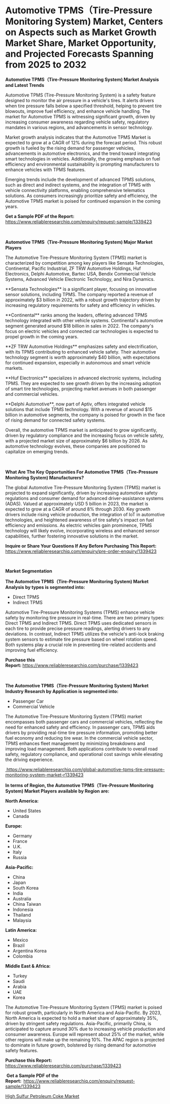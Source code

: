 <p><h1>Automotive TPMS（Tire-Pressure Monitoring System) Market, Centers on Aspects such as Market Growth Market Share, Market Opportunity, and Projected Forecasts Spanning from 2025 to 2032</h1></p><p><strong>Automotive TPMS（Tire-Pressure Monitoring System) Market Analysis and Latest Trends</strong></p>
<p><p>Automotive TPMS (Tire-Pressure Monitoring System) is a safety feature designed to monitor the air pressure in a vehicle's tires. It alerts drivers when tire pressure falls below a specified threshold, helping to prevent tire blowouts, improve fuel efficiency, and enhance vehicle handling. The market for Automotive TPMS is witnessing significant growth, driven by increasing consumer awareness regarding vehicle safety, regulatory mandates in various regions, and advancements in sensor technology.</p><p>Market growth analysis indicates that the Automotive TPMS Market is expected to grow at a CAGR of 12% during the forecast period. This robust growth is fueled by the rising demand for passenger vehicles, advancements in automotive electronics, and the trend toward integrating smart technologies in vehicles. Additionally, the growing emphasis on fuel efficiency and environmental sustainability is prompting manufacturers to enhance vehicles with TPMS features. </p><p>Emerging trends include the development of advanced TPMS solutions, such as direct and indirect systems, and the integration of TPMS with vehicle connectivity platforms, enabling comprehensive telematics solutions. As consumers increasingly prioritize safety and efficiency, the Automotive TPMS market is poised for continued expansion in the coming years.</p></p>
<p><strong>Get a Sample PDF of the Report:&nbsp;</strong> <a href="https://www.reliableresearchiq.com/enquiry/request-sample/1339423?utm_campaign=3513&utm_medium=2&utm_source=Github&utm_content=ia&utm_term=27032025&utm_id=automotive-tpmstire-pressure-monitoring-system">https://www.reliableresearchiq.com/enquiry/request-sample/1339423</a></p>
<p>&nbsp;</p>
<p><strong>Automotive TPMS（Tire-Pressure Monitoring System) Major Market Players</strong></p>
<p><p>The Automotive Tire-Pressure Monitoring System (TPMS) market is characterized by competition among key players like Sensata Technologies, Continental, Pacific Industrial, ZF TRW Automotive Holdings, Huf Electronics, Delphi Automotive, Bartec USA, Bendix Commercial Vehicle Systems, Advanced Vehicle Electronic Technology, and Nira Dynamics. </p><p>**Sensata Technologies** is a significant player, focusing on innovative sensor solutions, including TPMS. The company reported a revenue of approximately $3 billion in 2022, with a robust growth trajectory driven by increasing regulatory requirements for safety and efficiency in vehicles.</p><p>**Continental** ranks among the leaders, offering advanced TPMS technology integrated with other vehicle systems. Continental's automotive segment generated around $18 billion in sales in 2022. The company's focus on electric vehicles and connected car technologies is expected to propel growth in the coming years. </p><p>**ZF TRW Automotive Holdings** emphasizes safety and electrification, with its TPMS contributing to enhanced vehicle safety. Their automotive technology segment is worth approximately $40 billion, with expectations for continued expansion, especially in autonomous and smart vehicle markets.</p><p>**Huf Electronics** specializes in advanced electronic systems, including TPMS. They are expected to see growth driven by the increasing adoption of smart tire technologies, projecting market avenues in both passenger and commercial vehicles.</p><p>**Delphi Automotive**, now part of Aptiv, offers integrated vehicle solutions that include TPMS technology. With a revenue of around $15 billion in automotive segments, the company is poised for growth in the face of rising demand for connected safety systems.</p><p>Overall, the automotive TPMS market is anticipated to grow significantly, driven by regulatory compliance and the increasing focus on vehicle safety, with a projected market size of approximately $6 billion by 2026. As automotive technology evolves, these companies are positioned to capitalize on emerging trends.</p></p>
<p>&nbsp;</p>
<p><strong>What Are The Key Opportunities For Automotive TPMS（Tire-Pressure Monitoring System) Manufacturers?</strong></p>
<p><p>The global Automotive Tire-Pressure Monitoring System (TPMS) market is projected to expand significantly, driven by increasing automotive safety regulations and consumer demand for advanced driver-assistance systems (ADAS). Valued at approximately USD 5 billion in 2023, the market is expected to grow at a CAGR of around 8% through 2030. Key growth drivers include rising vehicle production, the integration of IoT in automotive technologies, and heightened awareness of tire safety's impact on fuel efficiency and emissions. As electric vehicles gain prominence, TPMS technology will likely evolve, incorporating wireless and enhanced sensor capabilities, further fostering innovative solutions in the market.</p></p>
<p><strong>Inquire or Share Your Questions If Any Before Purchasing This Report:</strong> <a href="https://www.reliableresearchiq.com/enquiry/pre-order-enquiry/1339423?utm_campaign=3513&utm_medium=2&utm_source=Github&utm_content=ia&utm_term=27032025&utm_id=automotive-tpmstire-pressure-monitoring-system">https://www.reliableresearchiq.com/enquiry/pre-order-enquiry/1339423</a></p>
<p>&nbsp;</p>
<p><strong>Market Segmentation</strong></p>
<p><strong>The Automotive TPMS（Tire-Pressure Monitoring System) Market Analysis by types is segmented into:</strong></p>
<p><ul><li>Direct TPMS</li><li>Indirect TPMS</li></ul></p>
<p><p>Automotive Tire-Pressure Monitoring Systems (TPMS) enhance vehicle safety by monitoring tire pressure in real-time. There are two primary types: Direct TPMS and Indirect TPMS. Direct TPMS uses dedicated sensors in each tire to provide precise pressure readings, alerting drivers to any deviations. In contrast, Indirect TPMS utilizes the vehicle's anti-lock braking system sensors to estimate tire pressure based on wheel rotation speed. Both systems play a crucial role in preventing tire-related accidents and improving fuel efficiency.</p></p>
<p><strong>Purchase this Report:&nbsp;</strong><a href="https://www.reliableresearchiq.com/purchase/1339423?utm_campaign=3513&utm_medium=2&utm_source=Github&utm_content=ia&utm_term=27032025&utm_id=automotive-tpmstire-pressure-monitoring-system">https://www.reliableresearchiq.com/purchase/1339423</a></p>
<p>&nbsp;</p>
<p><strong>The Automotive TPMS（Tire-Pressure Monitoring System) Market Industry Research by Application is segmented into:</strong></p>
<p><ul><li>Passenger Car</li><li>Commercial Vehicle</li></ul></p>
<p><p>The Automotive Tire-Pressure Monitoring System (TPMS) market encompasses both passenger cars and commercial vehicles, reflecting the need for enhanced safety and efficiency. In passenger cars, TPMS aids drivers by providing real-time tire pressure information, promoting better fuel economy and reducing tire wear. In the commercial vehicle sector, TPMS enhances fleet management by minimizing breakdowns and improving load management. Both applications contribute to overall road safety, regulatory compliance, and operational cost savings while elevating the driving experience.</p></p>
<p><a href="https://www.reliableresearchiq.com/global-automotive-tpms-tire-pressure-monitoring-system-market-r1339423?utm_campaign=3513&utm_medium=2&utm_source=Github&utm_content=ia&utm_term=27032025&utm_id=automotive-tpmstire-pressure-monitoring-system">&nbsp;https://www.reliableresearchiq.com/global-automotive-tpms-tire-pressure-monitoring-system-market-r1339423</a></p>
<p><strong>In terms of Region, the Automotive TPMS（Tire-Pressure Monitoring System) Market Players available by Region are:</strong></p>
<p>
    <p> <strong> North America: </strong>
        <ul>
            <li>United States</li>
            <li>Canada</li>
        </ul>
        </p> 
    <p> <strong> Europe: </strong>
        <ul>
            <li>Germany</li>
            <li>France</li>
            <li>U.K.</li>
            <li>Italy</li>
            <li>Russia</li>
        </ul>
        </p> 
    <p> <strong> Asia-Pacific: </strong>
        <ul>
            <li>China</li>
            <li>Japan</li>
            <li>South Korea</li>
            <li>India</li>
            <li>Australia</li>
            <li>China Taiwan</li>
            <li>Indonesia</li>
            <li>Thailand</li>
            <li>Malaysia</li>
        </ul>
        </p> 
    <p> <strong> Latin America: </strong>
        <ul>
            <li>Mexico</li>
            <li>Brazil</li>
            <li>Argentina Korea</li>
            <li>Colombia</li>
        </ul>
        </p> 
    <p> <strong> Middle East & Africa: </strong>
        <ul>
            <li>Turkey</li>
            <li>Saudi</li>
            <li>Arabia</li>
            <li>UAE</li>
            <li>Korea</li>
        </ul>
    </p>
    </p>
<p><p>The Automotive Tire-Pressure Monitoring System (TPMS) market is poised for robust growth, particularly in North America and Asia-Pacific. By 2023, North America is expected to hold a market share of approximately 35%, driven by stringent safety regulations. Asia-Pacific, primarily China, is anticipated to capture around 30% due to increasing vehicle production and consumer awareness. Europe will represent about 25% of the market, while other regions will make up the remaining 10%. The APAC region is projected to dominate in future growth, bolstered by rising demand for automotive safety features.</p></p>
<p><strong>Purchase this Report: </strong><a href="https://www.reliableresearchiq.com/purchase/1339423?utm_campaign=3513&utm_medium=2&utm_source=Github&utm_content=ia&utm_term=27032025&utm_id=automotive-tpmstire-pressure-monitoring-system">https://www.reliableresearchiq.com/purchase/1339423</a></p>
<p>&nbsp;<strong>Get a Sample PDF of the Report:&nbsp;&nbsp;</strong><a href="https://www.reliableresearchiq.com/enquiry/request-sample/1339423?utm_campaign=3513&utm_medium=2&utm_source=Github&utm_content=ia&utm_term=27032025&utm_id=automotive-tpmstire-pressure-monitoring-system">https://www.reliableresearchiq.com/enquiry/request-sample/1339423</a></p>
<p><strong></strong></p>
<p><p><a href="https://github.com/casimbrhelck/Market-Research-Report-List-1/blob/main/high-sulfur-petroleum-coke-market.md?utm_campaign=3513&utm_medium=2&utm_source=Github&utm_content=ia&utm_term=27032025&utm_id=automotive-tpmstire-pressure-monitoring-system">High Sulfur Petroleum Coke Market</a></p></p>